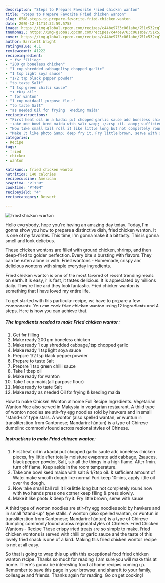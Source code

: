 ```yaml
---
description: "Steps to Prepare Favorite Fried chicken wanton"
title: "Steps to Prepare Favorite Fried chicken wanton"
slug: 6568-steps-to-prepare-favorite-fried-chicken-wanton
date: 2020-12-11T14:32:59.575Z
image: https://img-global.cpcdn.com/recipes/c44be9763c061abe/751x532cq70/fried-chicken-wanton-recipe-main-photo.jpg
thumbnail: https://img-global.cpcdn.com/recipes/c44be9763c061abe/751x532cq70/fried-chicken-wanton-recipe-main-photo.jpg
cover: https://img-global.cpcdn.com/recipes/c44be9763c061abe/751x532cq70/fried-chicken-wanton-recipe-main-photo.jpg
author: Harriett Wright
ratingvalue: 4.1
reviewcount: 41222
recipeingredient:
- " for filling"
- "200 gm boneless chicken"
- "1 cup shredded cabbage1tsp chopped garlic"
- "1 tsp light soya sauce"
- "1/2 tsp black pepper powder"
- "to taste Salt"
- "1 tsp green chilli sauce"
- "1 tbsp oil"
- " for wanton"
- "1 cup maidaall purpose flour"
- "to taste Salt"
- "as needed Oil for frying  kneding maida"
recipeinstructions:
- "First heat oil in a kadai put chopped garlic saute add boneless chicken pieces, fry little after totally moisture evaporate add cabbage, 2sauces, black pepper powder, Salt, stir all the things in a high flame. After 1min. turn off flame. Keep aside in the room temperature."
- "Take one bowl kned maida with salt &amp; 1/2tsp oil. &amp; sufficient amount of Water.make smooth dough like normal Puri.keep 10mins, apply little oil over the dough."
- "Now take small ball roll it like little long but not completely round.now with two hands press one corner keep filling &amp; press slowly."
- "Make it like photo &amp; deep fry it. Fry little brown, serve with sauce"
categories:
- Recipe
tags:
- fried
- chicken
- wanton

katakunci: fried chicken wanton 
nutrition: 140 calories
recipecuisine: American
preptime: "PT23M"
cooktime: "PT40M"
recipeyield: "4"
recipecategory: Dessert

---
```



![Fried chicken wanton](https://img-global.cpcdn.com/recipes/c44be9763c061abe/751x532cq70/fried-chicken-wanton-recipe-main-photo.jpg)

Hello everybody, hope you're having an amazing day today. Today, I'm gonna show you how to prepare a distinctive dish, fried chicken wanton. It is one of my favorites. This time, I'm gonna make it a bit tasty. This is gonna smell and look delicious.

These chicken wontons are filled with ground chicken, shrimp, and then deep-fried to golden perfection. Every bite is bursting with flavors. They can be eaten alone or with. Fried wontons - Homemade, crispy and delicious wontons with simple everyday ingredients.

Fried chicken wanton is one of the most favored of recent trending meals on earth. It is easy, it is fast, it tastes delicious. It is appreciated by millions daily. They're fine and they look fantastic. Fried chicken wanton is something that I have loved my entire life.


To get started with this particular recipe, we have to prepare a few components. You can cook fried chicken wanton using 12 ingredients and 4 steps. Here is how you can achieve that.

<!--inarticleads1-->

##### The ingredients needed to make Fried chicken wanton:

1. Get  for filling
1. Make ready 200 gm boneless chicken
1. Make ready 1 cup shredded cabbage,1tsp chopped garlic
1. Make ready 1 tsp light soya sauce
1. Prepare 1/2 tsp black pepper powder
1. Prepare to taste Salt
1. Prepare 1 tsp green chilli sauce
1. Take 1 tbsp oil
1. Make ready  for wanton
1. Take 1 cup maida(all purpose flour)
1. Make ready to taste Salt
1. Make ready as needed Oil for frying &amp; kneding maida


How to make Chicken Wonton at home Full Recipe Ingredients. Vegetarian Wanton Mee also served in Malaysia in vegetarian restaurant. A third type of wonton noodles are stir-fry egg noodles sold by hawkers and in small &#34;stand-up&#34; type stalls. A wonton (also spelled wantan, or wuntun in transliteration from Cantonese; Mandarin: húntun) is a type of Chinese dumpling commonly found across regional styles of Chinese. 

<!--inarticleads2-->

##### Instructions to make Fried chicken wanton:

1. First heat oil in a kadai put chopped garlic saute add boneless chicken pieces, fry little after totally moisture evaporate add cabbage, 2sauces, black pepper powder, Salt, stir all the things in a high flame. After 1min. turn off flame. Keep aside in the room temperature.
1. Take one bowl kned maida with salt &amp; 1/2tsp oil. &amp; sufficient amount of Water.make smooth dough like normal Puri.keep 10mins, apply little oil over the dough.
1. Now take small ball roll it like little long but not completely round.now with two hands press one corner keep filling &amp; press slowly.
1. Make it like photo &amp; deep fry it. Fry little brown, serve with sauce


A third type of wonton noodles are stir-fry egg noodles sold by hawkers and in small &#34;stand-up&#34; type stalls. A wonton (also spelled wantan, or wuntun in transliteration from Cantonese; Mandarin: húntun) is a type of Chinese dumpling commonly found across regional styles of Chinese. Fried Chicken Wantons - Recipe These crispy fried treats are so simple to make. Fried chicken wontons is served with chilli or garlic sauce and the taste of this lovely fried snack is one of a kind. Making this fried chicken wonton recipe is not at all easy. 

So that is going to wrap this up with this exceptional food fried chicken wanton recipe. Thanks so much for reading. I am sure you will make this at home. There's gonna be interesting food at home recipes coming up. Remember to save this page in your browser, and share it to your family, colleague and friends. Thanks again for reading. Go on get cooking!
